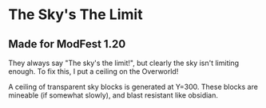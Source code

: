 # The Sky's The Limit
## Made for ModFest 1.20

They always say "The sky's the limit!", but clearly the sky isn't limiting enough.
To fix this, I put a ceiling on the Overworld!

A ceiling of transparent sky blocks is generated at Y=300. These blocks are mineable (if somewhat slowly), and blast resistant like obsidian.


